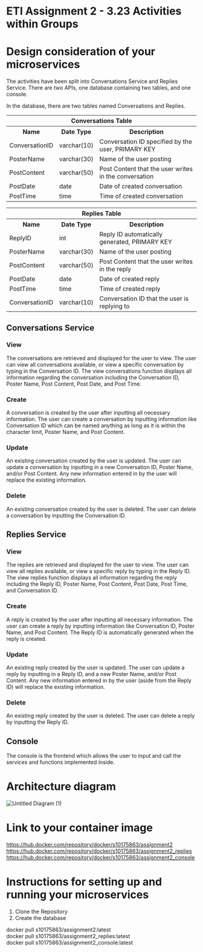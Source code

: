 # ETI Assignment 2 - 3.23 Activities within Groups
# Design consideration of your microservices
The activities have been split into Conversations Service and Replies Service. There are two APIs, one database containing two tables, and one console. 

In the database, there are two tables named Conversations and Replies.

<table>
  <tr><th colspan="3">Conversations Table</th></tr>
  <tr>
    <th>Name</th>
    <th>Date Type</th>
    <th>Description</th>
  </tr>
  <tr>
    <td>ConversationID</td>
    <td>varchar(10)</td>
    <td>Conversation ID specified by the user, PRIMARY KEY</td>
  </tr>
  <tr>
    <td>PosterName</td>
    <td>varchar(30)</td>
    <td>Name of the user posting</td>
  </tr>
  <tr>
    <td>PostContent</td>
    <td>varchar(50)</td>
    <td>Post Content that the user writes in the conversation</td>
  </tr>
    <tr>
    <td>PostDate</td>
    <td>date</td>
    <td>Date of created conversation</td>
  </tr>
    <tr>
    <td>PostTime</td>
    <td>time</td>
    <td>Time of created conversation</td>
  </tr>
</table>

<table>
  <tr><th colspan="3">Replies Table</th></tr>
  <tr>
    <th>Name</th>
    <th>Date Type</th>
    <th>Description</th>
  </tr>
  <tr>
    <td>ReplyID</td>
    <td>int</td>
    <td>Reply ID automatically generated, PRIMARY KEY</td>
  </tr>
  <tr>
    <td>PosterName</td>
    <td>varchar(30)</td>
    <td>Name of the user posting</td>
  </tr>
  <tr>
    <td>PostContent</td>
    <td>varchar(50)</td>
    <td>Post Content that the user writes in the reply</td>
  </tr>
    <tr>
    <td>PostDate</td>
    <td>date</td>
    <td>Date of created reply</td>
  </tr>
    <tr>
    <td>PostTime</td>
    <td>time</td>
    <td>Time of created reply</td>
  </tr>
    <tr>
    <td>ConversationID</td>
    <td>varchar(10)</td>
    <td>Conversation ID that the user is replying to</td>
  </tr>
</table>

<h2>Conversations Service</h2>
<h3>View</h3>
The conversations are retrieved and displayed for the user to view. The user can view all conversations available, or view a specific conversation by typing in the Conversation ID. The view conversations function displays all information regarding the conversation including the Conversation ID, Poster Name, Post Content, Post Date, and Post Time.

<h3>Create</h3>
A conversation is created by the user after inputting all necessary information. The user can create a conversation by inputting information like Conversation ID which can be named anything as long as it is within the character limit, Poster Name, and Post Content.

<h3>Update</h3>
An existing conversation created by the user is updated. The user can update a conversation by inputting in a new Conversation ID, Poster Name, and/or Post Content. Any new information entered in by the user will replace the existing information. 

<h3>Delete</h3>
An existing conversation created by the user is deleted. The user can delete a conversation by inputting the Conversation ID.

<h2>Replies Service</h2>
<h3>View</h3>
The replies are retrieved and displayed for the user to view. The user can view all replies available, or view a specific reply by typing in the Reply ID. The view replies function displays all information regarding the reply including the Reply ID, Poster Name, Post Content, Post Date, Post Time, and Conversation ID.

<h3>Create</h3>
A reply is created by the user after inputting all necessary information. The user can create a reply by inputting information like Conversation ID, Poster Name, and Post Content. The Reply ID is automatically generated when the reply is created. 

<h3>Update</h3>
An existing reply created by the user is updated. The user can update a reply by inputting in a Reply ID, and a new Poster Name, and/or Post Content. Any new information entered in by the user (aside from the Reply ID) will replace the existing information. 

<h3>Delete</h3>
An existing reply created by the user is deleted. The user can delete a reply by inputting the Reply ID.

<h2>Console</h2>
The console is the frontend which allows the user to input and call the services and functions implemented inside.

# Architecture diagram
![Untitled Diagram (1)](https://user-images.githubusercontent.com/64128624/152691608-3b850362-1d6b-4fce-9519-a906f5b9a02b.jpg)

# Link to your container image
https://hub.docker.com/repository/docker/s10175863/assignment2 <br/>
https://hub.docker.com/repository/docker/s10175863/assignment2_replies <br/>
https://hub.docker.com/repository/docker/s10175863/assignment2_console

# Instructions for setting up and running your microservices
1. Clone the Repository
2. Create the database

docker pull s10175863/assignment2:latest<br>
docker pull s10175863/assignment2_replies:latest<br/>
docker pull s10175863/assignment2_console:latest<br/>
